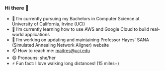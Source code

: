 ### Hi there 👋
- 🔭 I’m currently pursuing my Bachelors in Computer Science at University of California, Irvine (UCI)
- 🌱 I’m currently learning how to use AWS and Google Cloud to build real-world applications
- 👯 I’m working on updating and maintaining Professor Hayes' SANA (Simulated Annealing Network Aligner) website
- 📫 How to reach me: maitres@uci.edu
- 😄 Pronouns: she/her
- ⚡ Fun fact: I love walking long distances! (15 miles+)

